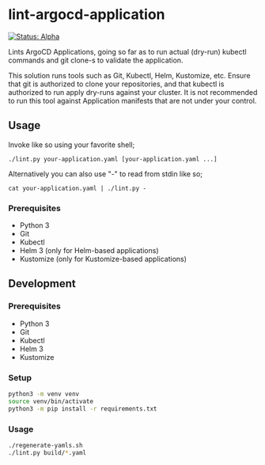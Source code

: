 # lint-argocd-application

[![Status: Alpha](https://img.shields.io/badge/status-alpha-red)](https://release-engineers.com/open-source-badges/)

Lints ArgoCD Applications, going so far as to run actual (dry-run) kubectl commands and git clone-s to validate the application.

This solution runs tools such as Git, Kubectl, Helm, Kustomize, etc. Ensure that git is authorized to clone your repositories, and that kubectl is
authorized to run apply dry-runs against your cluster. It is not recommended to run this tool against Application manifests that are not under your
control.

## Usage

Invoke like so using your favorite shell;

```shell
./lint.py your-application.yaml [your-application.yaml ...]
```

Alternatively you can also use "-" to read from stdin like so;

```shell
cat your-application.yaml | ./lint.py -
```

### Prerequisites

- Python 3
- Git
- Kubectl
- Helm 3 (only for Helm-based applications)
- Kustomize (only for Kustomize-based applications)

## Development

### Prerequisites

- Python 3
- Git
- Kubectl
- Helm 3
- Kustomize

### Setup

```bash
python3 -m venv venv
source venv/bin/activate
python3 -m pip install -r requirements.txt
```

### Usage

```bash
./regenerate-yamls.sh
./lint.py build/*.yaml
```
